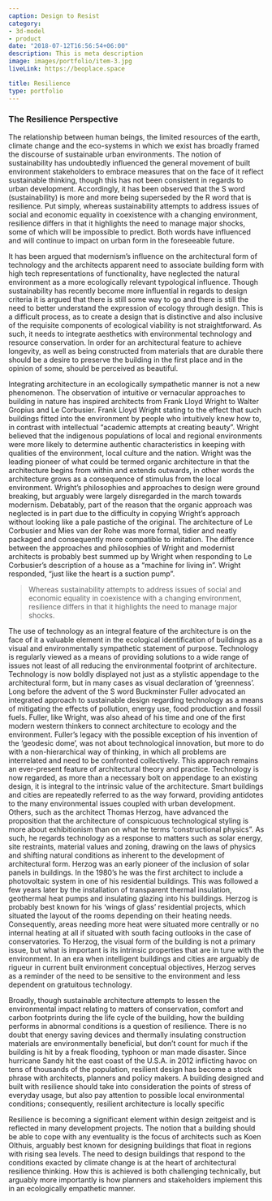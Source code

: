 ```yaml
---
caption: Design to Resist
category:
- 3d-model
- product
date: "2018-07-12T16:56:54+06:00"
description: This is meta description
image: images/portfolio/item-3.jpg
liveLink: https://beoplace.space

title: Resilience
type: portfolio
---
```

### The Resilience Perspective

The relationship between human beings, the limited resources of the earth, climate change and the eco-systems in which we exist has broadly framed the discourse of sustainable urban environments. The notion of sustainability has undoubtedly influenced the general movement of built environment stakeholders to embrace measures that on the face of it reflect sustainable thinking, though this has not been consistent in regards to urban development. Accordingly, it has been observed that the S word (sustainability) is more and more being superseded by the R word that is resilience.  Put simply, whereas sustainability attempts to address issues of social and economic equality in coexistence with a changing environment, resilience differs in that it highlights the need to manage major shocks, some of which will be impossible to predict. Both words have influenced and will continue to impact on urban form in the foreseeable future.

It has been argued that modernism’s influence on the architectural form of technology and the architects apparent need to associate building form with high tech representations of functionality, have neglected the natural environment as a more ecologically relevant typological influence. Though sustainability has recently become more influential in regards to design criteria it is argued that there is still some way to go and there is still the need to better understand the expression of ecology through design. This is a difficult process, as to create a design that is distinctive and also inclusive of the requisite components of ecological viability is not straightforward. As such, it needs to integrate aesthetics with environmental technology and resource conservation. In order for an architectural feature to achieve longevity, as well as being constructed from materials that are durable there should be a desire to preserve the building in the first place and in the opinion of some, should be perceived as beautiful.

Integrating architecture in an ecologically sympathetic manner is not a new phenomenon.  The observation of intuitive or vernacular approaches to building in nature has inspired architects from Frank Lloyd Wright to Walter Gropius and Le Corbusier.  Frank Lloyd Wright stating to the effect that such buildings fitted into the environment by people who intuitively knew how to, in contrast with intellectual “academic attempts at creating beauty”. Wright believed that the indigenous populations of local and regional environments were more likely to determine authentic characteristics in keeping with qualities of the environment, local culture and the nation. Wright was the leading pioneer of what could be termed organic architecture in that the architecture begins from within and extends outwards, in other words the architecture grows as a consequence of stimulus from the local environment. Wright’s philosophies and approaches to design were ground breaking, but arguably were largely disregarded in the march towards modernism. Debatably, part of the reason that the organic approach was neglected is in part due to the difficulty in copying Wright’s approach without looking like a pale pastiche of the original. The architecture of Le Corbusier and Mies van der Rohe was more formal, tidier and neatly packaged and consequently more compatible to imitation. The difference between the approaches and philosophies of Wright and modernist architects is probably best summed up by Wright when responding to Le Corbusier’s description of a house as a “machine for living in”. Wright responded, “just like the heart is a suction pump”.


> Whereas sustainability attempts to address issues of social and economic equality in coexistence with a changing environment, resilience differs in that it highlights the need to manage major shocks.

The use of technology as an integral feature of the architecture is on the face of it a valuable element in the ecological identification of buildings as a visual and environmentally sympathetic statement of purpose. Technology is regularly viewed as a means of providing solutions to a wide range of issues not least of all reducing the environmental footprint of architecture. Technology is now boldly displayed not just as a stylistic appendage to the architectural form, but in many cases as visual declaration of ‘greenness’.  Long before the advent of the S word Buckminster Fuller advocated an integrated approach to sustainable design regarding technology as a means of mitigating the effects of pollution, energy use, food production and fossil fuels. Fuller, like Wright, was also ahead of his time and one of the first modern western thinkers to connect architecture to ecology and the environment. Fuller’s legacy with the possible exception of his invention of the ‘geodesic dome’, was not about technological innovation, but more to do with a non-hierarchical way of thinking, in which all problems are interrelated and need to be confronted collectively.  This approach remains an ever-present feature of architectural theory and practice. Technology is now regarded, as more than a necessary bolt on appendage to an existing design, it is integral to the intrinsic value of the architecture. Smart buildings and cities are repeatedly referred to as the way forward, providing antidotes to the many environmental issues coupled with urban development.  
Others, such as the architect Thomas Herzog, have advanced the proposition that the architecture of conspicuous technological styling is more about exhibitionism than on what he terms ‘constructional physics”. As such, he regards technology as a response to matters such as solar energy, site restraints, material values and zoning, drawing on the laws of physics and shifting natural conditions as inherent to the development of architectural form. Herzog was an early pioneer of the inclusion of solar panels in buildings. In the 1980’s he was the first architect to include a photovoltaic system in one of his residential buildings. This was followed a few years later by the installation of transparent thermal insulation, geothermal heat pumps and insulating glazing into his buildings. Herzog is probably best known for his ‘wings of glass’ residential projects, which situated the layout of the rooms depending on their heating needs. Consequently, areas needing more heat were situated more centrally or no internal heating at all if situated with south facing outlooks in the case of conservatories. To Herzog, the visual form of the building is not a primary issue, but what is important is its intrinsic properties that are in tune with the environment. In an era when intelligent buildings and cities are arguably de rigueur in current built environment conceptual objectives, Herzog serves as a reminder of the need to be sensitive to the environment and less dependent on gratuitous technology.

Broadly, though sustainable architecture attempts to lessen the environmental impact relating to matters of conservation, comfort and carbon footprints during the life cycle of the building, how the building performs in abnormal conditions is a question of resilience. There is no doubt that energy saving devices and thermally insulating construction materials are environmentally beneficial, but don’t count for much if the building is hit by a freak flooding, typhoon or man made disaster. Since hurricane Sandy hit the east coast of the U.S.A. in 2012 inflicting havoc on tens of thousands of the population, resilient design has become a stock phrase with architects, planners and policy makers. A building designed and built with resilience should take into consideration the points of stress of everyday usage, but also pay attention to possible local environmental conditions; consequently, resilient architecture is locally specific

Resilience is becoming a significant element within design zeitgeist and is reflected in many development projects. The notion that a building should be able to cope with any eventuality is the focus of architects such as Koen Olthuis, arguably best known for designing buildings that float in regions with rising sea levels. The need to design buildings that respond to the conditions exacted by climate change is at the heart of architectural resilience thinking. How this is achieved is both challenging technically, but arguably more importantly is how planners and stakeholders implement this in an ecologically empathetic manner.


